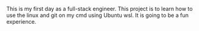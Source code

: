 This is my first day as a full-stack engineer.
This project is to learn how to use the linux and git on my cmd using Ubuntu wsl.
It is going to be a fun experience.
